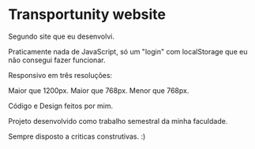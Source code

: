 # Transportunity website

Segundo site que eu desenvolvi.

Praticamente nada de JavaScript, só um "login" com localStorage que eu não consegui fazer funcionar.

Responsivo em três resoluções:

  Maior que 1200px.
  Maior que 768px.
  Menor que 768px.

Código e Design feitos por mim.

Projeto desenvolvido como trabalho semestral da minha faculdade.

Sempre disposto a criticas construtivas. :)
